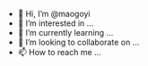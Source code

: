 - 👋 Hi, I’m @maogoyi
- 👀 I’m interested in ...
- 🌱 I’m currently learning ...
- 💞️ I’m looking to collaborate on ...
- 📫 How to reach me ...

<!---
maogoyi/maogoyi is a ✨ special ✨ repository because its `README.md` (this file) appears on your GitHub profile.
You can click the Preview link to take a look at your changes.
--->
